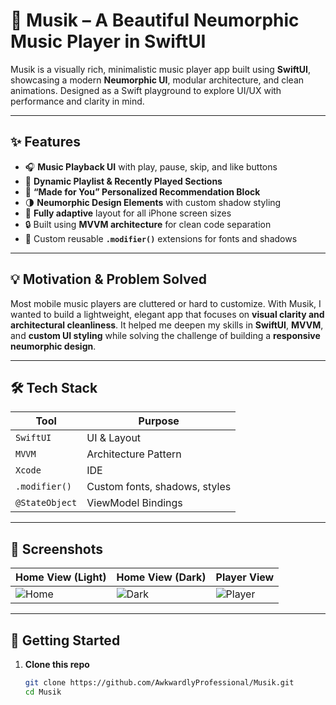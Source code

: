 # 🎵 Musik – A Beautiful Neumorphic Music Player in SwiftUI

Musik is a visually rich, minimalistic music player app built using **SwiftUI**, showcasing a modern **Neumorphic UI**, modular architecture, and clean animations. Designed as a Swift playground to explore UI/UX with performance and clarity in mind.

---

## ✨ Features

- 🎧 **Music Playback UI** with play, pause, skip, and like buttons
- 📀 **Dynamic Playlist & Recently Played Sections**
- 👤 **“Made for You” Personalized Recommendation Block**
- 🌗 **Neumorphic Design Elements** with custom shadow styling
- 📱 **Fully adaptive** layout for all iPhone screen sizes
- 🔒 Built using **MVVM architecture** for clean code separation
- 🧩 Custom reusable **`.modifier()`** extensions for fonts and shadows

---

## 💡 Motivation & Problem Solved

Most mobile music players are cluttered or hard to customize. With Musik, I wanted to build a lightweight, elegant app that focuses on **visual clarity and architectural cleanliness**. It helped me deepen my skills in **SwiftUI**, **MVVM**, and **custom UI styling** while solving the challenge of building a **responsive neumorphic design**.

---

## 🛠️ Tech Stack

| Tool           | Purpose                        |
|----------------|--------------------------------|
| `SwiftUI`      | UI & Layout                    |
| `MVVM`         | Architecture Pattern           |
| `Xcode`        | IDE                            |
| `.modifier()`  | Custom fonts, shadows, styles  |
| `@StateObject` | ViewModel Bindings             |

---

## 📸 Screenshots

| Home View (Light) | Home View (Dark) | Player View |
|-------------------|------------------|-------------|
| ![Home](assets/Home.png) | ![Dark](assets/Homeviewdark.png) | ![Player](assets/player.png) |

---

## 🚀 Getting Started

1. **Clone this repo**
   ```bash
   git clone https://github.com/AwkwardlyProfessional/Musik.git
   cd Musik
